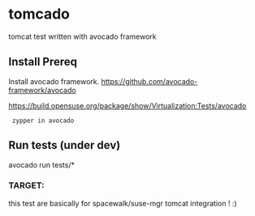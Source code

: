 # tomcado
tomcat test written with avocado framework 

## Install Prereq
Install avocado framework.
https://github.com/avocado-framework/avocado

https://build.opensuse.org/package/show/Virtualization:Tests/avocado

``` zypper in avocado```

## Run tests (under dev)

avocado run tests/* 


### TARGET:

this test are basically for spacewalk/suse-mgr tomcat integration ! :) 
